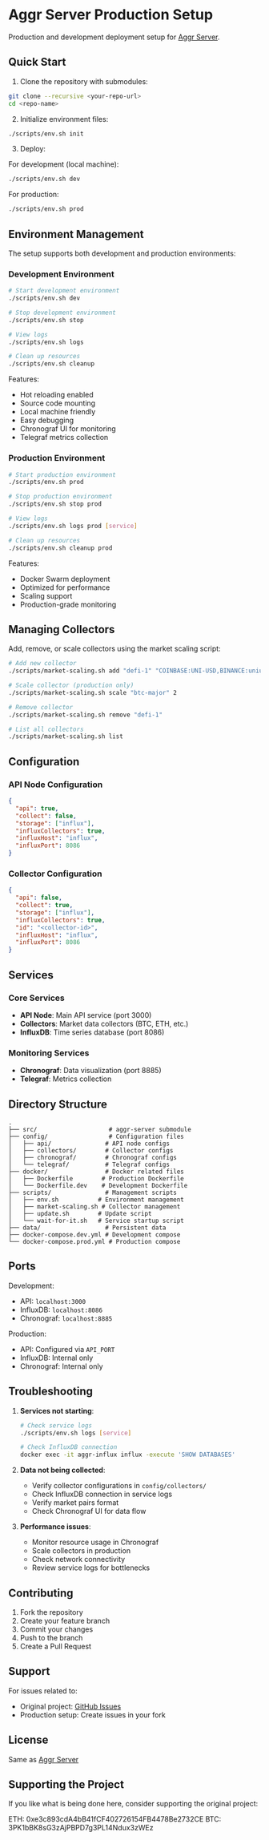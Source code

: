 # Aggr Server Production Setup

Production and development deployment setup for [Aggr Server](https://github.com/Tucsky/aggr-server).

## Quick Start

1. Clone the repository with submodules:
```bash
git clone --recursive <your-repo-url>
cd <repo-name>
```

2. Initialize environment files:
```bash
./scripts/env.sh init
```

3. Deploy:

For development (local machine):
```bash
./scripts/env.sh dev
```

For production:
```bash
./scripts/env.sh prod
```

## Environment Management

The setup supports both development and production environments:

### Development Environment
```bash
# Start development environment
./scripts/env.sh dev

# Stop development environment
./scripts/env.sh stop

# View logs
./scripts/env.sh logs

# Clean up resources
./scripts/env.sh cleanup
```

Features:
- Hot reloading enabled
- Source code mounting
- Local machine friendly
- Easy debugging
- Chronograf UI for monitoring
- Telegraf metrics collection

### Production Environment
```bash
# Start production environment
./scripts/env.sh prod

# Stop production environment
./scripts/env.sh stop prod

# View logs
./scripts/env.sh logs prod [service]

# Clean up resources
./scripts/env.sh cleanup prod
```

Features:
- Docker Swarm deployment
- Optimized for performance
- Scaling support
- Production-grade monitoring

## Managing Collectors

Add, remove, or scale collectors using the market scaling script:

```bash
# Add new collector
./scripts/market-scaling.sh add "defi-1" "COINBASE:UNI-USD,BINANCE:uniusdt"

# Scale collector (production only)
./scripts/market-scaling.sh scale "btc-major" 2

# Remove collector
./scripts/market-scaling.sh remove "defi-1"

# List all collectors
./scripts/market-scaling.sh list
```

## Configuration

### API Node Configuration
```json
{
  "api": true,
  "collect": false,
  "storage": ["influx"],
  "influxCollectors": true,
  "influxHost": "influx",
  "influxPort": 8086
}
```

### Collector Configuration
```json
{
  "api": false,
  "collect": true,
  "storage": ["influx"],
  "influxCollectors": true,
  "id": "<collector-id>",
  "influxHost": "influx",
  "influxPort": 8086
}
```

## Services

### Core Services
- **API Node**: Main API service (port 3000)
- **Collectors**: Market data collectors (BTC, ETH, etc.)
- **InfluxDB**: Time series database (port 8086)

### Monitoring Services
- **Chronograf**: Data visualization (port 8885)
- **Telegraf**: Metrics collection

## Directory Structure

```
.
├── src/                    # aggr-server submodule
├── config/                 # Configuration files
│   ├── api/               # API node configs
│   ├── collectors/        # Collector configs
│   ├── chronograf/        # Chronograf configs
│   └── telegraf/          # Telegraf configs
├── docker/                # Docker related files
│   ├── Dockerfile        # Production Dockerfile
│   └── Dockerfile.dev    # Development Dockerfile
├── scripts/               # Management scripts
│   ├── env.sh           # Environment management
│   ├── market-scaling.sh # Collector management
│   ├── update.sh        # Update script
│   └── wait-for-it.sh   # Service startup script
├── data/                  # Persistent data
├── docker-compose.dev.yml # Development compose
└── docker-compose.prod.yml # Production compose
```

## Ports

Development:
- API: `localhost:3000`
- InfluxDB: `localhost:8086`
- Chronograf: `localhost:8885`

Production:
- API: Configured via `API_PORT`
- InfluxDB: Internal only
- Chronograf: Internal only

## Troubleshooting

1. **Services not starting**:
   ```bash
   # Check service logs
   ./scripts/env.sh logs [service]
   
   # Check InfluxDB connection
   docker exec -it aggr-influx influx -execute 'SHOW DATABASES'
   ```

2. **Data not being collected**:
   - Verify collector configurations in `config/collectors/`
   - Check InfluxDB connection in service logs
   - Verify market pairs format
   - Check Chronograf UI for data flow

3. **Performance issues**:
   - Monitor resource usage in Chronograf
   - Scale collectors in production
   - Check network connectivity
   - Review service logs for bottlenecks

## Contributing

1. Fork the repository
2. Create your feature branch
3. Commit your changes
4. Push to the branch
5. Create a Pull Request

## Support

For issues related to:
- Original project: [GitHub Issues](https://github.com/Tucsky/aggr-server/issues)
- Production setup: Create issues in your fork

## License

Same as [Aggr Server](https://github.com/Tucsky/aggr-server)

## Supporting the Project

If you like what is being done here, consider supporting the original project:

ETH: 0xe3c893cdA4bB41fCF402726154FB4478Be2732CE
BTC: 3PK1bBK8sG3zAjPBPD7g3PL14Ndux3zWEz